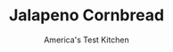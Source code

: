 ---
layout: ../../layouts/MarkdownPostLayout.astro
title: Jalapeno Cornbread
author: America's Test Kitchen
pubDate: 2023-03-15
description: "Nothing quite makes chili a meal like fresh cornbread. And for spice lovers, jalapeno cornbread is the best choice. For a crisp, golden-brown crust, an extremely hot cast-iron skillet is essential."
image_url: https://res.cloudinary.com/hksqkdlah/image/upload/ar_1:1,c_fill,dpr_2.0,f_auto,fl_lossy.progressive.strip_profile,g_faces:auto,q_auto:low,w_344/4105_sfs-cornbrean-cc
tags: ["Desserts or Baked Goods","Quick Breads","Cook's Country TV"]
calories: 1310
protein: 6
carbohydrates: 23
fats: 
fiber: 1
ingredients: ["2 tablespoons, vegetable oil plus 1 additional teaspoon","2 , medium jalapeno chiles, seeded and minced","1 , medium red bell pepper, seeded and minced","1 cup (5 ounces), yellow cornmeal, preferably stone-ground","2 teaspoons, packed light brown sugar","3/4 teaspoon, table salt","1 teaspoon, baking powder","1/4 teaspoon, baking soda","1/4 teaspoon, ground black pepper","1/2 cup, boiling water","3/4 cup, buttermilk","1/8 teaspoon, Tabasco sauce","1 , large egg, lightly beaten","1/2 cup, shredded sharp cheddar cheese"]
serves: 6
time: ""
instructions: ["Adjust oven rack to lower-middle position and heat oven to 450 degrees. Heat 2 tablespoons oil in 10-inch cast-iron skillet over medium-high heat until shimmering. Add chiles and bell pepper and cook, stirring occasionally, until softened and beginning to brown, about 5 minutes. Transfer peppers to small bowl and set aside. Add remaining 1 teaspoon oil to empty skillet and swirl to coat. Set skillet, uncleaned, in oven.","Measure 1/3 cup cornmeal into medium bowl. In separate larger bowl, whisk together remaining cornmeal, brown sugar, salt, baking powder, baking soda, and pepper. While whisking, pour boiling water in slow, steady stream into 1/3 cup cornmeal, followed by buttermilk, Tabasco, and egg. Pour wet mixture into dry ingredients and stir until just combined. Mix in cooked peppers and cheese.","Carefully remove skillet from oven and quickly pour batter into heated skillet. Bake until light golden brown, about 10 minutes. Remove skillet from oven, invert cornbread onto wire rack, and cool for 5 minutes. Flip bread right-side up and serve warm or at room temperature. For moister texture, let cornbread cool in skillet."]
nutrition: ["156 mg Potassium","201 mg Phosphorus","175 mg Calcium","1 mg Iron","18 mg Magnesium","292 mg Sodium","10 g Fat","1 mg Niacin (B3)","5 g Monounsaturated","1 g Polyunsaturated","31 mg Vitamin C","43 mg Cholesterol","2 g Saturated","1 g Fiber","42 µg Folic acid","25 µg Folate (food)","4 g Sugars","2 µg Vitamin K","83 g Water","23 g Carbs","97 µg Folate equivalent (total)","6 g Protein","1 mg Vitamin E","82 µg Vitamin A","218 kcal Energy","1 g Sugars, added","1310 calories"]
notes: "The texture of the cornbread will vary according to your cornmeal. Very fine-grained meal will result in a dense, uniform texture, while coarser-grained meal will have a bit more bite. The stone-ground cornmeal typically sold in supermarkets is the best choice."
---